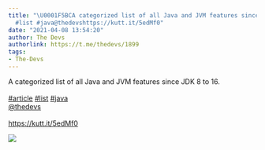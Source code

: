 ```yaml
---
title: "\U0001F5BCA categorized list of all Java and JVM features since JDK 8 to 16.#article
  #list #java@thedevshttps://kutt.it/5edMf0"
date: "2021-04-08 13:54:20"
author: The Devs
authorlink: https://t.me/thedevs/1899
tags:
- The-Devs
---
```

<p>A categorized list of all Java and JVM features since JDK 8 to 16.<br><br><a href="https://t.me/thedevs/1899?q=%23article">#article</a> <a href="https://t.me/thedevs/1899?q=%23list">#list</a> <a href="https://t.me/thedevs/1899?q=%23java">#java</a><br><a href="https://t.me/thedevs" target="_blank">@thedevs</a><br><br><a href="https://kutt.it/5edMf0" target="_blank" rel="noopener">https://kutt.it/5edMf0</a></p><img src="https://cdn4.telesco.pe/file/HDM8g1ZfLMtvlZ0BLfhnOYBwh8JAVJMt0In3KdSz-hr9viXbYWoKJaNVIuGNlbKIJiR8n3nV-YiOb4MRYLsj6NJ0Cf7YTjVNcJwfOinmmwu5FdLlAxt9v4niM_kNsMh-HpEAewMhhTcNbvdyHxgEsec4uOAxBWmYSixnGlRuME7DPMrdle75YOW7cCQdbN_KYcUDYSxLmj8g8P45_Tt2voE26koCkHC12wrmTEkRgV1URKYh8zgwc5wcLk1hEtkAuBwrpIDnx9pF-3sJ2dgF9D9XvM5Y_4rsZpyZthjTFPCjLZg9Gn4wyjMPvJ7ni4UEJiICcgbgk76Vrz9WcFvgmQ.jpg" referrerpolicy="no-referrer">
